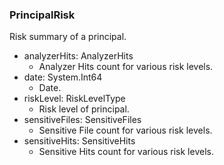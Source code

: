 ### PrincipalRisk
Risk summary of a principal.

- analyzerHits: AnalyzerHits
  - Analyzer Hits count for various risk levels.
- date: System.Int64
  - Date.
- riskLevel: RiskLevelType
  - Risk level of principal.
- sensitiveFiles: SensitiveFiles
  - Sensitive File count for various risk levels.
- sensitiveHits: SensitiveHits
  - Sensitive Hits count for various risk levels.
